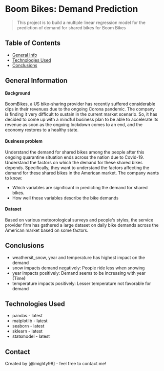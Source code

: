 # Boom Bikes: Demand Prediction

> This project is to build a multiple linear regression model for the prediction of demand for shared bikes for Boom Bikes

## Table of Contents

* [General Info](#general-information)
* [Technologies Used](#technologies-used)
* [Conclusions](#conclusions)

<!-- You can include any other section that is pertinent to your problem -->

## General Information

#### Background
BoomBikes, a US bike-sharing provider has recently suffered considerable dips in their revenues due to the ongoing Corona pandemic. The company is finding it very difficult to sustain in the current market scenario. So, it has decided to come up with a mindful business plan to be able to accelerate its revenue as soon as the ongoing lockdown comes to an end, and the economy restores to a healthy state. 
#### Business problem
Understand the demand for shared bikes among the people after this ongoing quarantine situation ends across the nation due to Covid-19.  
Understand the factors on which the demand for these shared bikes depends. Specifically, they want to understand the factors affecting the demand for these shared bikes in the American market. The company wants to know:
- Which variables are significant in predicting the demand for shared bikes.
- How well those variables describe the bike demands 
#### Dataset
Based on various meteorological surveys and people's styles, the service provider firm has gathered a large dataset on daily bike demands across the American market based on some factors.

<!-- You don't have to answer all the questions - just the ones relevant to your project. -->

## Conclusions

- weathersit_snow, year and temperature has highest impact on the demand
- snow impacts demand negatively: People ride less when snowing
- year impacts positively: Demand seems to be increasing with year (Time)
- temperature impacts positively: Lesser temperature not favorable for demand

<!-- You don't have to answer all the questions - just the ones relevant to your project. -->

## Technologies Used

- pandas - latest
- matplotlib - latest
- seaborn - latest
- sklearn - latest
- statsmodel - latest

<!-- As the libraries versions keep on changing, it is recommended to mention the version of library used in this project -->

## Contact

Created by [@mighty98] - feel free to contact me!

<!-- Optional -->

<!-- ## License -->

<!-- This project is open source and available under the [... License](). -->

<!-- You don't have to include all sections - just the one's relevant to your project -->